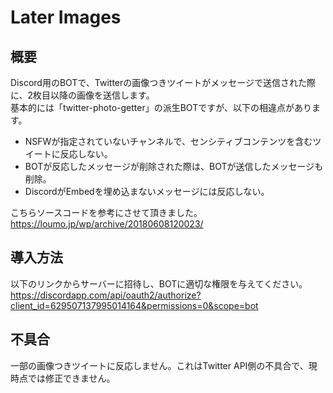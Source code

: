 # Later Images

## 概要
Discord用のBOTで、Twitterの画像つきツイートがメッセージで送信された際に、2枚目以降の画像を送信します。  
基本的には「twitter-photo-getter」の派生BOTですが、以下の相違点があります。  
- NSFWが指定されていないチャンネルで、センシティブコンテンツを含むツイートに反応しない。
- BOTが反応したメッセージが削除された際は、BOTが送信したメッセージも削除。
- DiscordがEmbedを埋め込まないメッセージには反応しない。
  
こちらソースコードを参考にさせて頂きました。  
https://loumo.jp/wp/archive/20180608120023/

## 導入方法
以下のリンクからサーバーに招待し、BOTに適切な権限を与えてください。  
https://discordapp.com/api/oauth2/authorize?client_id=629507137995014164&permissions=0&scope=bot

## 不具合
一部の画像つきツイートに反応しません。これはTwitter API側の不具合で、現時点では修正できません。
